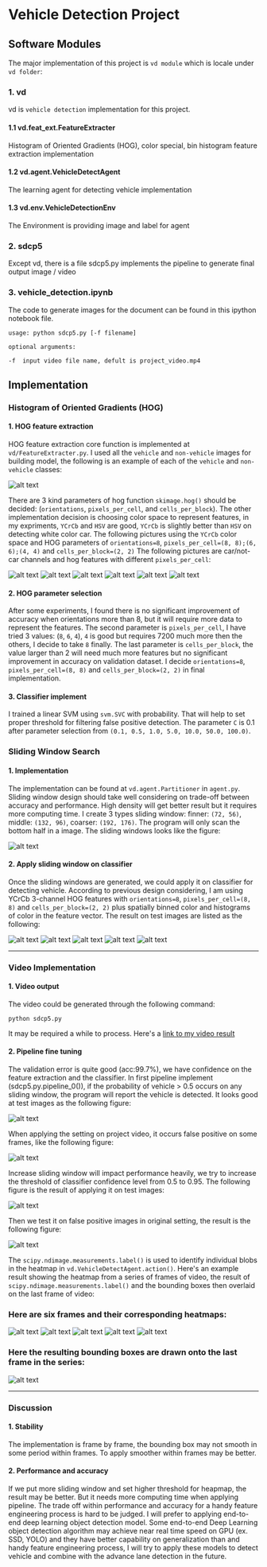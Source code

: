 # **Vehicle Detection Project** #

[//]: # (Image References)
[image1]: ./output_images/training_data.png
[image2]: ./output_images/hog_car_882.png
[image3]: ./output_images/hog_car_862.png
[image4]: ./output_images/hog_car_842.png
[image5]: ./output_images/hog_not_car_882.png
[image6]: ./output_images/hog_not_car_862.png
[image7]: ./output_images/hog_not_car_842.png
[image8]: ./output_images/slid_win_0.png
[image9]: ./output_images/slid_win_1.png
[image10]: ./output_images/slid_win_2.png
[image11]: ./output_images/slid_win_3.png
[image12]: ./output_images/slid_win_4.png
[image13]: ./output_images/slid_win_5.png
[image14]: ./output_images/detected_windows_0.png
[image15]: ./output_images/detected_windows_1.png
[image16]: ./output_images/detected_windows_2.png
[image17]: ./output_images/detected_windows_3.png
[image18]: ./output_images/detected_windows_4.png

[image19]: ./output_images/pipeline_00.png
[image20]: ./output_images/pipeline_01.png
[image21]: ./output_images/pipeline_10.png
[image22]: ./output_images/pipeline_11.png

[image23]: ./output_images/heatmap_0.png
[image24]: ./output_images/heatmap_1.png
[image25]: ./output_images/heatmap_2.png
[image26]: ./output_images/heatmap_3.png
[image27]: ./output_images/heatmap_4.png

[image28]: ./output_images/final.png

[video1]: ./project_video.mp4


## **Software Modules** ##
The major implementation of this project is `vd module` which is locale under `vd folder`:
### **1. vd**
vd is `vehicle detection` implementation for this project.
#### 1.1 vd.feat_ext.FeatureExtracter
Histogram of Oriented Gradients (HOG), color special, bin histogram feature extraction implementation
#### 1.2 vd.agent.VehicleDetectAgent
The learning agent for detecting vehicle implementation
#### 1.3 vd.env.VehicleDetectionEnv
The Environment is providing image and label for agent
### **2. sdcp5**
Except vd, there is a file sdcp5.py implements the pipeline to generate final output image / video
### **3. vehicle_detection.ipynb**
The code to generate images for the document can be found in this ipython notebook file.

```
usage: python sdcp5.py [-f filename]

optional arguments:

-f  input video file name, defult is project_video.mp4
```

## **Implementation** ##
### Histogram of Oriented Gradients (HOG)

#### 1. HOG feature extraction
HOG feature extraction core function is implemented at `vd/FeatureExtracter.py`.
I used all the `vehicle` and `non-vehicle` images for building model, the following is an example of each of the `vehicle` and `non-vehicle` classes:

![alt text][image1]

There are 3 kind parameters of hog function `skimage.hog()` should be decided: (`orientations`, `pixels_per_cell`, and `cells_per_block`).
The other implementation decision is choosing color space to represent features, in my expriments, `YCrCb` and `HSV` are good, `YCrCb` is slightly better than `HSV` on detecting white color car.
The following pictures using the `YCrCb` color space and HOG parameters of `orientations=8`, `pixels_per_cell=(8, 8);(6, 6);(4, 4)` and `cells_per_block=(2, 2)`
The following pictures are car/not-car channels and hog features with different `pixels_per_cell`:

![alt text][image2]
![alt text][image3]
![alt text][image4]
![alt text][image5]
![alt text][image6]
![alt text][image7]

#### 2. HOG parameter selection

After some experiments, I found there is no significant improvement of accuracy when orientations more than 8, but it will require more data to represent the features. The second parameter is `pixels_per_cell`, I have tried 3 values: (`8`, `6`, `4`), `4` is good but requires 7200 much more then the others, I decide to take `8` finally. The last parameter is `cells_per_block`, the value larger than 2 will need much more features but no significant improvement in accuracy on validation dataset. I decide `orientations=8`, `pixels_per_cell=(8, 8)` and `cells_per_block=(2, 2)` in final implementation.

#### 3. Classifier implement

I trained a linear SVM using `svm.SVC` with probability. That will help to set proper threshold for filtering false positive detection. The parameter `C` is 0.1 after parameter selection from `(0.1, 0.5, 1.0, 5.0, 10.0, 50.0, 100.0)`.

### Sliding Window Search

#### 1. Implementation

The implementation can be found at `vd.agent.Partitioner` in `agent.py`.
Sliding window design should take well considering on trade-off between accuracy and performance. High density will get better result but it requires more computing time. I create 3 types sliding window: finner: `(72, 56)`, middle: `(132, 96)`, coarser: `(192, 176)`. The program will only scan the bottom half in a image. The sliding windows looks like the figure:

![alt text][image8]

#### 2. Apply sliding window on classifier

Once the sliding windows are generated, we could apply it on classifier for detecting vehicle. According to previous design considering, I am using YCrCb 3-channel HOG features with `orientations=8`, `pixels_per_cell=(8, 8)` and `cells_per_block=(2, 2)` plus spatially binned color and histograms of color in the feature vector. The result on test images are listed as the following:

![alt text][image14]
![alt text][image15]
![alt text][image16]
![alt text][image17]
![alt text][image18]

---
### Video Implementation

#### 1. Video output
The video could be generated through the following command:
```
python sdcp5.py
```

It may be required a while to process.
Here's a [link to my video result](./project_video.mp4)

#### 2. Pipeline fine tuning

The validation error is quite good (acc:99.7%), we have confidence on the feature extraction and the classifier. In first pipeline implement (sdcp5.py.pipeline_0()), if the probability of vehicle > 0.5 occurs on any sliding window, the program will report the vehicle is detected. It looks good at test images as the following figure:

![alt text][image19]

When applying the setting on project video, it occurs false positive on some frames, like the following figure:

![alt text][image20]

Increase sliding window will impact performance heavily, we try to increase the threshold of classifier confidence level from 0.5 to 0.95. The following figure is the result of applying it on test images:

![alt text][image21]

Then we test it on false positive images in original setting, the result is the following figure:

![alt text][image22]

The `scipy.ndimage.measurements.label()` is used to identify individual blobs in the heatmap in `vd.VehicleDetectAgent.action()`. Here's an example result showing the heatmap from a series of frames of video, the result of `scipy.ndimage.measurements.label()` and the bounding boxes then overlaid on the last frame of video:

### Here are six frames and their corresponding heatmaps:

![alt text][image23]
![alt text][image24]
![alt text][image25]
![alt text][image26]
![alt text][image27]

### Here the resulting bounding boxes are drawn onto the last frame in the series:

![alt text][image28]

---

### Discussion

#### 1. Stability
The implementation is frame by frame, the bounding box may not smooth in some period within frames. To apply smoother within frames may be better.

#### 2. Performance and accuracy
If we put more sliding window and set higher threshold for heapmap, the result may be better. But it needs more computing time when applying pipeline. The trade off within performance and accuracy for a handy feature engineering process is hard to be judged. I will prefer to applying end-to-end deep learning object detection model.
Some end-to-end Deep Learning object detection algorithm may achieve near real time speed on GPU (ex. SSD, YOLO) and they have better capability on generalization than and handy feature engineering process, I will try to apply these models to detect vehicle and combine with the advance lane detection in the future.
